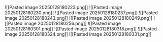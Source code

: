 ![[Pasted image 20250128180223.png]]
![[Pasted image 20250128180230.png]]
![[Pasted image 20250128180237.png]]
![[Pasted image 20250128180243.png]]
![[Pasted image 20250128180249.png]]
![[Pasted image 20250128180256.png]]
![[Pasted image 20250128180301.png]]
![[Pasted image 20250128180318.png]]
![[Pasted image 20250128180324.png]]
![[Pasted image 20250128180331.png]]